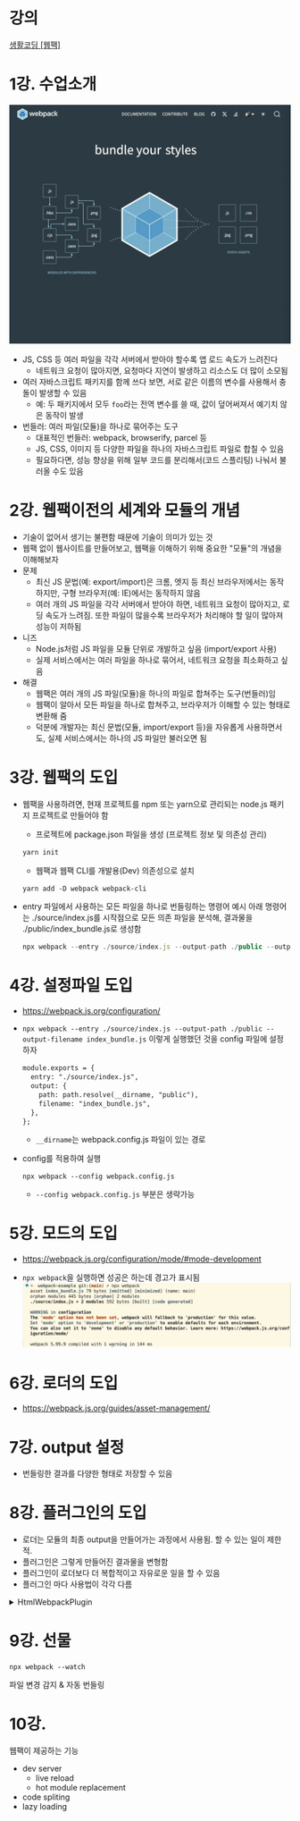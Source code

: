 # 강의
[생활코딩 [웹팩]](https://youtube.com/playlist?list=PLuHgQVnccGMChcT9IKopFDoAIoTA-03DA&si=ji88zXs80Sa_HWdk)

# 1강. 수업소개

![](public/assets/webpack.png)

- JS, CSS 등 여러 파일을 각각 서버에서 받아야 할수록 앱 로드 속도가 느려진다
  - 네트워크 요청이 많아지면, 요청마다 지연이 발생하고 리소스도 더 많이 소모됨
- 여러 자바스크립트 패키지를 함께 쓰다 보면, 서로 같은 이름의 변수를 사용해서 충돌이 발생할 수 있음
  - 예: 두 패키지에서 모두 `foo`라는 전역 변수를 쓸 때, 값이 덮어써져서 예기치 않은 동작이 발생
- 번들러: 여러 파일(모듈)을 하나로 묶어주는 도구
  - 대표적인 번들러: webpack, browserify, parcel 등
  - JS, CSS, 이미지 등 다양한 파일을 하나의 자바스크립트 파일로 합칠 수 있음
  - 필요하다면, 성능 향상을 위해 일부 코드를 분리해서(코드 스플리팅) 나눠서 불러올 수도 있음

# 2강. 웹팩이전의 세계와 모듈의 개념

- 기술이 없어서 생기는 불편함 때문에 기술이 의미가 있는 것
- 웹팩 없이 웹사이트를 만들어보고, 웹팩을 이해하기 위해 중요한 "모듈"의 개념을 이해해보자
- 문제
  - 최신 JS 문법(예: export/import)은 크롬, 엣지 등 최신 브라우저에서는 동작하지만, 구형 브라우저(예: IE)에서는 동작하지 않음
  - 여러 개의 JS 파일을 각각 서버에서 받아야 하면, 네트워크 요청이 많아지고, 로딩 속도가 느려짐. 또한 파일이 많을수록 브라우저가 처리해야 할 일이 많아져 성능이 저하됨
- 니즈
  - Node.js처럼 JS 파일을 모듈 단위로 개발하고 싶음 (import/export 사용)
  - 실제 서비스에서는 여러 파일을 하나로 묶어서, 네트워크 요청을 최소화하고 싶음
- 해결
  - 웹팩은 여러 개의 JS 파일(모듈)을 하나의 파일로 합쳐주는 도구(번들러)임
  - 웹팩이 알아서 모든 파일을 하나로 합쳐주고, 브라우저가 이해할 수 있는 형태로 변환해 줌
  - 덕분에 개발자는 최신 문법(모듈, import/export 등)을 자유롭게 사용하면서도, 실제 서비스에서는 하나의 JS 파일만 불러오면 됨

# 3강. 웹팩의 도입

- 웹팩을 사용하려면, 현재 프로젝트를 npm 또는 yarn으로 관리되는 node.js 패키지 프로젝트로 만들어야 함

  - 프로젝트에 package.json 파일을 생성 (프로젝트 정보 및 의존성 관리)

  ```javascript
  yarn init
  ```

  - 웹팩과 웹팩 CLI를 개발용(Dev) 의존성으로 설치

  ```
  yarn add -D webpack webpack-cli
  ```

- entry 파일에서 사용하는 모든 파일을 하나로 번들링하는 명령어 예시
  아래 명령어는 ./source/index.js를 시작점으로 모든 의존 파일을 분석해, 결과물을 ./public/index_bundle.js로 생성함

  ```javascript
  npx webpack --entry ./source/index.js --output-path ./public --output-filename index_bundle.js
  ```

# 4강. 설정파일 도입

- https://webpack.js.org/configuration/
- `npx webpack --entry ./source/index.js --output-path ./public --output-filename index_bundle.js` 이렇게 실행했던 것을 config 파일에 설정하자

  ```
  module.exports = {
    entry: "./source/index.js",
    output: {
      path: path.resolve(__dirname, "public"),
      filename: "index_bundle.js",
    },
  };
  ```

  - `__dirname`는 webpack.config.js 파일이 있는 경로

- config를 적용하여 실행
  ```
  npx webpack --config webpack.config.js
  ```
  - `--config webpack.config.js` 부분은 생략가능

# 5강. 모드의 도입

- https://webpack.js.org/configuration/mode/#mode-development

* `npx webpack`을 실행하면 성공은 하는데 경고가 표시됨
  ![](public/assets/warning_mode_not_set.png)

# 6강. 로더의 도입

- https://webpack.js.org/guides/asset-management/

# 7강. output 설정

- 번들링한 결과를 다양한 형태로 저장할 수 있음

# 8강. 플러그인의 도입

- 로더는 모듈의 최종 output을 만들어가는 과정에서 사용됨. 할 수 있는 일이 제한적.
- 플러그인은 그렇게 만들어진 결과물을 변형함
- 플러그인이 로더보다 더 복합적이고 자유로운 일을 할 수 있음
- 플러그인 마다 사용법이 각각 다름

<details>
<summary>HtmlWebpackPlugin</summary>

- [HtmlWebpackPlugin 공식 문서](https://webpack.js.org/plugins/html-webpack-plugin)

* `rm ./public/*.*`: public 디렉토리 하위 모든 것을 지우기
* webpack.config.js plugins 설정

  ```javascript
  const path = require("path");
  const HtmlWebpackPlugin = require("html-webpack-plugin");

  module.exports = {
    mode: "development",
    entry: { index: "./source/index.js", about: "./source/about.js" },
    output: {
      path: path.resolve(__dirname, "public"),
      filename: "[name]_bundle.js",
    },
    plugins: [
      new HtmlWebpackPlugin({
        template: "./source/index.html",
        filename: "index.html",
        chunks: ["index"],
      }),
      new HtmlWebpackPlugin({
        template: "./source/about.html",
        filename: "about.html",
        chunks: ["about"],
      }),
    ],
  };
  ```

<details>
<summary>HtmlWebpackPlugin config 에 대한 gpt 설명</summary>

#### 1. template

- **역할:** 어떤 HTML 파일을 템플릿(기본 틀)로 사용할지 지정합니다.
- **예시:** `template: "./source/index.html"` → 이 파일을 바탕으로 최종 HTML을 만듭니다.

#### 2. filename

- **역할:** 번들링 결과로 만들어질 HTML 파일의 이름(경로 포함)을 지정합니다.
- **예시:** `filename: "index.html"` → 최종 결과물이 `public/index.html`로 생성됩니다.

#### 3. chunks

- **역할:** 이 HTML 파일에 어떤 JS 번들 파일(엔트리)을 포함할지 지정합니다.
- **예시:** `chunks: ["index"]` → `index_bundle.js`만 이 HTML에 자동으로 `<script>`로 삽입됩니다.
- **추가 설명:** `chunks`에 들어가는 값은 `entry`에서 설정한 key 값(엔트리 이름)입니다.

* **정리 예시**
  ```
  new HtmlWebpackPlugin({
    template: "./source/about.html", // 어떤 HTML을 기본으로 쓸지
    filename: "about.html",          // 결과 HTML 파일 이름
    chunks: ["about"],               // 어떤 JS 번들을 포함할지 (entry의 key 값 사용)
  })
  ```
  - `./source/about.html`을 바탕으로
  - `public/about.html`을 만들고
  - `about_bundle.js`만 script로 자동 삽입

</details>
</details>

# 9강. 선물

`npx webpack --watch`

파일 변경 감지 & 자동 번들링

# 10강.

웹팩이 제공하는 기능

- dev server
  - live reload
  - hot module replacement
- code spliting
- lazy loading
